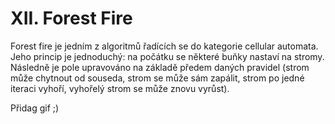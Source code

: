 # XII. Forest Fire
Forest fire je jedním z algoritmů řadících se do kategorie cellular automata. Jeho princip
je jednoduchý: na počátku se některé buňky nastaví na stromy. Následně je pole upravováno
na základě předem daných pravidel (strom může chytnout od souseda, strom se může
sám zapálit, strom po jedné iteraci vyhoří, vyhořelý strom se může znovu vyrůst). 

Přidag gif ;)